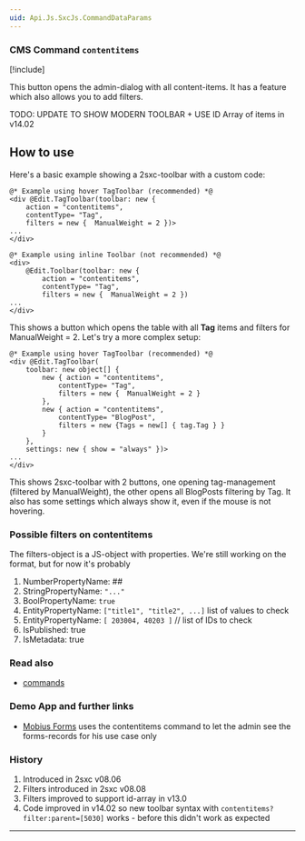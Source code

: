 ```yaml
---
uid: Api.Js.SxcJs.CommandDataParams
---
```


### CMS Command `contentitems`

[!include[](~/pages/basics/stack/_shared-float-summary.md)]
<style>.context-box-summary .edit-custom { visibility: visible; } </style>

This button opens the admin-dialog with all content-items. It has a feature which also allows you to add filters.

TODO: UPDATE TO SHOW MODERN TOOLBAR + USE ID Array of items in v14.02

## How to use

Here's a basic example showing a 2sxc-toolbar with a custom code:

```razor
@* Example using hover TagToolbar (recommended) *@
<div @Edit.TagToolbar(toolbar: new {
    action = "contentitems",
    contentType= "Tag",
    filters = new {  ManualWeight = 2 })>
...
</div>

@* Example using inline Toolbar (not recommended) *@
<div>
    @Edit.Toolbar(toolbar: new {
        action = "contentitems",
        contentType= "Tag",
        filters = new {  ManualWeight = 2 })
...
</div>
```

This shows a button which opens the table with all **Tag** items and filters for ManualWeight = 2. Let's try a more complex setup:

```razor
@* Example using hover TagToolbar (recommended) *@
<div @Edit.TagToolbar(
    toolbar: new object[] {
        new { action = "contentitems",
            contentType= "Tag",
            filters = new {  ManualWeight = 2 }
        },
        new { action = "contentitems",
            contentType= "BlogPost",
            filters = new {Tags = new[] { tag.Tag } }
        }
    },
    settings: new { show = "always" })>
...
</div>
```

This shows 2sxc-toolbar with 2 buttons, one opening tag-management (filtered by ManualWeight), the other opens all BlogPosts filtering by Tag. It also has some settings which always show it, even if the mouse is not hovering.

### Possible filters on contentitems

The filters-object is a JS-object with properties. We're still working on the format, but for now it's probably

1. NumberPropertyName: ##
2. StringPropertyName: `"..."`
3. BoolPropertyName: `true`
4. EntityPropertyName: `["title1", "title2", ...]` list of values to check
4. EntityPropertyName: `[ 203004, 40203 ]` // list of IDs to check
5. IsPublished: true
6. IsMetadata: true



### Read also

* [commands](xref:JsCode.Commands.Index)


### Demo App and further links

* [Mobius Forms](https://2sxc.org/en/apps/app/mobius-forms) uses the contentitems command to let the admin see the forms-records for his use case only


### History

1. Introduced in 2sxc v08.06
2. Filters introduced in 2sxc v08.08
1. Filters improved to support id-array in v13.0
1. Code improved in v14.02 so new toolbar syntax with `contentitems?filter:parent=[5030]` works - before this didn't work as expected

---